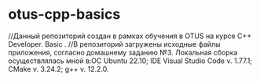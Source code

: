 # otus-cpp-basics
//Данный репозиторий создан в рамках обучения в OTUS  на курсе C++ Developer. Basic .
//В репозиторий загружены исходные файлы приложения, согласно домашнему заданию №3.
Локальная сборка осуществлялась мной в:ОС Ubuntu 22.10; IDE Visual Studio Code v. 1.77.1; CMake v. 3.24.2; g++ v. 12.2.0.
